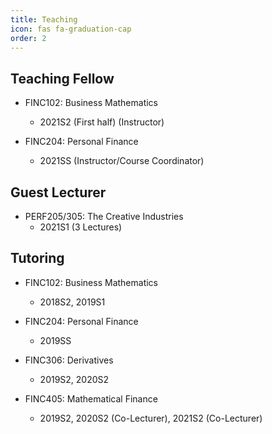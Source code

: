 ```yaml
---
title: Teaching
icon: fas fa-graduation-cap
order: 2
---
```

## Teaching Fellow
- FINC102: Business Mathematics
  - 2021S2 (First half) (Instructor)

- FINC204: Personal Finance
  - 2021SS (Instructor/Course Coordinator)

## Guest Lecturer
- PERF205/305: The Creative Industries
  - 2021S1 (3 Lectures)

## Tutoring
- FINC102: Business Mathematics
  - 2018S2, 2019S1

- FINC204: Personal Finance
  - 2019SS

- FINC306: Derivatives
  - 2019S2, 2020S2

- FINC405: Mathematical Finance
  - 2019S2, 2020S2 (Co-Lecturer), 2021S2 (Co-Lecturer)

